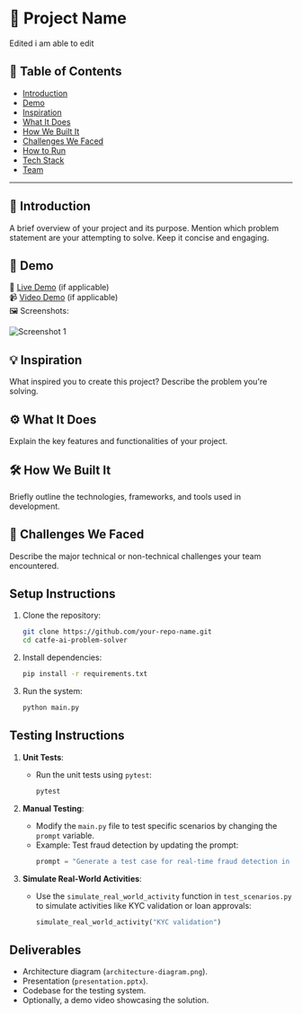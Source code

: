 # 🚀 Project Name
Edited 
i am able to edit  
## 📌 Table of Contents
- [Introduction](#introduction)
- [Demo](#demo)
- [Inspiration](#inspiration)
- [What It Does](#what-it-does)
- [How We Built It](#how-we-built-it)
- [Challenges We Faced](#challenges-we-faced)
- [How to Run](#how-to-run)
- [Tech Stack](#tech-stack)
- [Team](#team)

---

## 🎯 Introduction
A brief overview of your project and its purpose. Mention which problem statement are your attempting to solve. Keep it concise and engaging.

## 🎥 Demo
🔗 [Live Demo](#) (if applicable)  
📹 [Video Demo](#) (if applicable)  
🖼️ Screenshots:

![Screenshot 1](link-to-image)

## 💡 Inspiration
What inspired you to create this project? Describe the problem you're solving.

## ⚙️ What It Does
Explain the key features and functionalities of your project.

## 🛠️ How We Built It
Briefly outline the technologies, frameworks, and tools used in development.

## 🚧 Challenges We Faced
Describe the major technical or non-technical challenges your team encountered.

## Setup Instructions
1. Clone the repository:
   ```bash
   git clone https://github.com/your-repo-name.git
   cd catfe-ai-problem-solver
   ```

2. Install dependencies:
   ```bash
   pip install -r requirements.txt
   ```

3. Run the system:
   ```bash
   python main.py
   ```


## Testing Instructions
1. **Unit Tests**:
   - Run the unit tests using `pytest`:
     ```bash
     pytest
     ```

2. **Manual Testing**:
   - Modify the `main.py` file to test specific scenarios by changing the `prompt` variable.
   - Example: Test fraud detection by updating the prompt:
     ```python
     prompt = "Generate a test case for real-time fraud detection in a banking system."
     ```

3. **Simulate Real-World Activities**:
   - Use the `simulate_real_world_activity` function in `test_scenarios.py` to simulate activities like KYC validation or loan approvals:
     ```python
     simulate_real_world_activity("KYC validation")
     ```

## Deliverables
- Architecture diagram (`architecture-diagram.png`).
- Presentation (`presentation.pptx`).
- Codebase for the testing system.
- Optionally, a demo video showcasing the solution.
